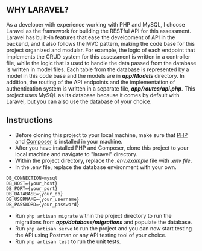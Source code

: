 
## WHY LARAVEL?
<p>As a developer with experience working with PHP and MySQL, I choose Laravel as the framework for building the RESTful API for this assessment. 
Laravel has built-in features that ease the development of API in the backend, and it also follows the MVC pattern, making the code base for this project organized and modular.
For example, the logic of each endpoint that implements the CRUD system for this assessment is written in a controller file, while the logic that is used to handle the data passed from
the database is written in model files. Each table from the database is represented by a model in this code base and the models are in <i><b>app/Models</b></i> directory. In addition, the routing of the
API endpoints and the implementation of authentication system  is written in a separate file, <i><b>app/routes/api.php</b></i>. This project uses MySQL as its database because it comes by default with Laravel, but you can also use the database of your choice.</p>

## Instructions

- Before cloning this project to your local machine, make sure that <a href="https://www.php.net/">PHP</a> and <a href="https://getcomposer.org/">Composer</a>  is installed in your machine.
- After you have installed PHP and Composer, clone this project to your local machine and navigate to "laravel" directory.
- Within the project directory, replace the <i>.env.example</i> file with <i>.env file</i>.
- In the .env file, replace the database environment with your own.

```
DB_CONNECTION=mysql
DB_HOST={your_host}
DB_PORT={your_port}
DB_DATABASE={your_db}
DB_USERNAME={your_username}
DB_PASSWORD={your_password}
```
- Run ```php artisan migrate``` within the project directory to run the migrations from <i><b>app/database/migrations</b></i> and populate the database.
- Run ```php artisan serve``` to run the project and you can now start testing the API using Postman or any API testing tool of your choice.
- Run ```php artisan test``` to run the unit tests.

##

